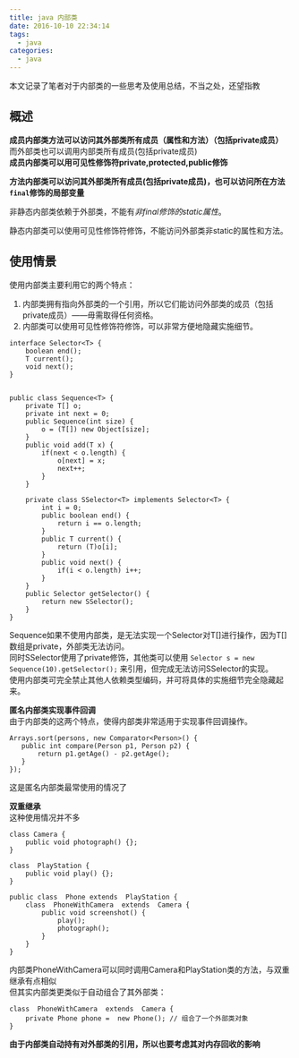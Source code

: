 ```yaml
---
title: java 内部类
date: 2016-10-10 22:34:14
tags:
  - java
categories:
  - java
---
```


本文记录了笔者对于内部类的一些思考及使用总结，不当之处，还望指教

<!--more-->

## 概述
**成员内部类方法可以访问其外部类所有成员（属性和方法）（包括private成员）** 而外部类也可以调用内部类所有成员(包括private成员)  
**成员内部类可以用可见性修饰符private,protected,public修饰**

**方法内部类可以访问其外部类所有成员(包括private成员)，也可以访问所在方法`final`修饰的局部变量**


非静态内部类依赖于外部类，不能有*非final修饰的static属性*。

静态内部类可以使用可见性修饰符修饰，不能访问外部类非static的属性和方法。

## 使用情景  
使用内部类主要利用它的两个特点： 
1. 内部类拥有指向外部类的一个引用，所以它们能访问外部类的成员（包括private成员）——毋需取得任何资格。  
2. 内部类可以使用可见性修饰符修饰，可以非常方便地隐藏实施细节。

```
interface Selector<T> {
    boolean end();
    T current();
    void next();
}


public class Sequence<T> {
    private T[] o;
    private int next = 0;
    public Sequence(int size) {
        o = (T[]) new Object[size];
    }
    public void add(T x) {
        if(next < o.length) {
            o[next] = x;
            next++;
        }
    }

    private class SSelector<T> implements Selector<T> {
        int i = 0;
        public boolean end() {
            return i == o.length;
        }
        public T current() {
            return (T)o[i];
        }
        public void next() {
            if(i < o.length) i++;
        }
    }
    public Selector getSelector() {
        return new SSelector();
    }
}
```
Sequence如果不使用内部类，是无法实现一个Selector对T[]进行操作，因为T[]数组是private，外部类无法访问。   
同时SSelector使用了private修饰，其他类可以使用
`Selector s = new Sequence(10).getSelector();`
来引用，但完成无法访问SSelector的实现。  
使用内部类可完全禁止其他人依赖类型编码，并可将具体的实施细节完全隐藏起来。

 **匿名内部类实现事件回调**  
 由于内部类的这两个特点，使得内部类非常适用于实现事件回调操作。
 
 ```
 Arrays.sort(persons, new Comparator<Person>() {
    public int compare(Person p1, Person p2) {
        return p1.getAge() - p2.getAge();
    }
});
```
这是匿名内部类最常使用的情况了



**双重继承**  
这种使用情况并不多
```
class Camera {
    public void photograph() {};
}

class  PlayStation {
    public void play() {};
}

public class  Phone extends  PlayStation {
    class  PhoneWithCamera  extends  Camera {
        public void screenshot() {
            play();
            photograph();
        }
    }
}

```
内部类PhoneWithCamera可以同时调用Camera和PlayStation类的方法，与双重继承有点相似   
但其实内部类更类似于自动组合了其外部类：
```
class  PhoneWithCamera  extends  Camera { 
    private Phone phone =  new Phone(); // 组合了一个外部类对象
}
```


**由于内部类自动持有对外部类的引用，所以也要考虑其对内存回收的影响**